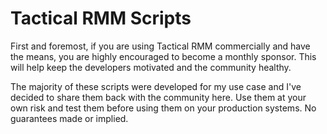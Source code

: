 # Tactical RMM Scripts
First and foremost, if you are using Tactical RMM commercially and have the means, you are highly encouraged to become a monthly sponsor.  This will help keep the developers motivated and the community healthy.  

The majority of these scripts were developed for my use case and I've decided to share them back with the community here.  Use them at your own risk and test them before using them on your production systems.  No guarantees made or implied. 
